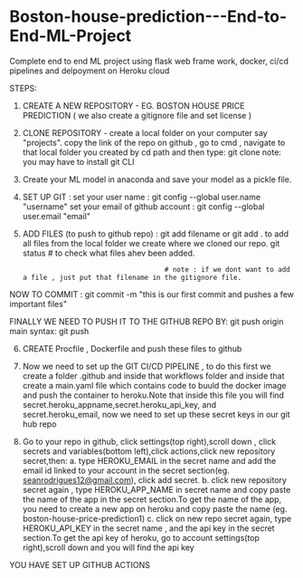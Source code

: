 # Boston-house-prediction---End-to-End-ML-Project
Complete end to end ML project using flask web frame work, docker, ci/cd pipelines and delpoyment on Heroku cloud


STEPS: 

1. CREATE A NEW REPOSITORY - EG. BOSTON HOUSE PRICE PREDICTION  ( we also create a gitignore file and set license )
2. CLONE REPOSITORY - create a local folder on your computer say "projects". copy the link of the repo on github , go to cmd , navigate to that local folder you created by cd path  and then type: git clone <github repo link>      note: you may have to install git CLI

3. Create your ML model in anaconda and save your model as a pickle file.
4. SET UP GIT : set your user name  :               git config --global user.name  "username"
                set your email of github account :  git config --global user.email  "email"
5. ADD FILES (to push to github repo)   :  git add filename  or git add . to add all files from the local folder we create where we cloned our repo.
                                           git status      # to check what files ahev been added.

                                          # note : if we dont want to add a file , just put that filename in the gitignore file.
 NOW TO COMMIT :  git commit -m "this is our first commit and pushes a few important files"

 FINALLY WE NEED TO PUSH IT TO THE GITHUB REPO BY:  git push origin main     syntax: git push <remote>  <branch>

 6. CREATE Procfile , Dockerfile and push these files to github

 7. Now we need to set up the GIT CI/CD PIPELINE , to do this first we create a folder .github and inside that workflows folder and inside that create a main.yaml file which contains code to buuld the docker image and push the container to heroku.Note that inside this file you will find secret.heroku_appname,secret.heroku_api_key, and secret.heroku_email, now we need to set up these secret keys in our git hub repo

 8. Go to your repo in github, click settings(top right),scroll down , click secrets and variables(bottom left),click actions,click new repository secret,then:
 a. type HEROKU_EMAIL in the secret name and add the email id linked to your account in the secret section(eg. seanrodrigues12@gmail.com), click add secret.
 b. click new repository secret again , type HEROKU_APP_NAME in secret name and copy paste the name of the app in the secret section.To get the name of the app, you need to create a new app on heroku and copy paste the name (eg. boston-house-price-prediction1)
 c. click on new repo secret again, type HEROKU_API_KEY in the secret name , and the api key in the secret section.To get the api key of heroku, go to account settings(top right),scroll down and you will find the api key

 YOU HAVE SET UP GITHUB ACTIONS

